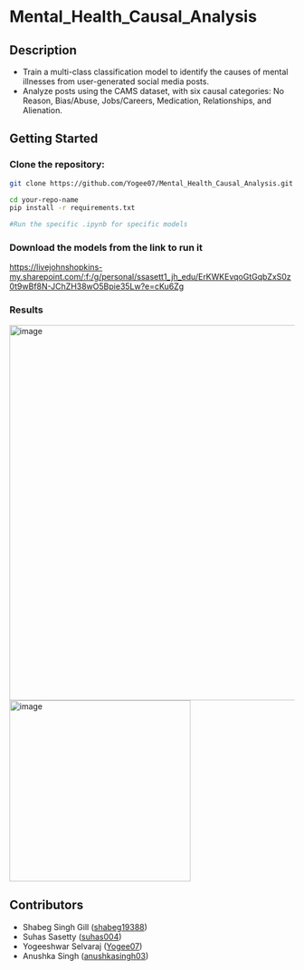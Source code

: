 # Mental_Health_Causal_Analysis

## Description

* Train a multi-class classification model to identify the causes of mental illnesses from user-generated social media posts. 
* Analyze posts using the CAMS dataset, with six causal categories: No Reason, Bias/Abuse, Jobs/Careers, Medication, Relationships, and Alienation.


## Getting Started

### Clone the repository:

```bash
git clone https://github.com/Yogee07/Mental_Health_Causal_Analysis.git
```

```bash
cd your-repo-name
pip install -r requirements.txt
```

```bash
#Run the specific .ipynb for specific models
```
### Download the models from the link to run it
https://livejohnshopkins-my.sharepoint.com/:f:/g/personal/ssasett1_jh_edu/ErKWKEvqoGtGqbZxS0z0t9wBf8N-JChZH38wO5Bpie35Lw?e=cKu6Zg

### Results
<div class="image-container">
  <img width="663" alt="image" src="https://github.com/user-attachments/assets/ac7e9948-5e1a-419a-9768-c2242f70cebb" />
  <img width="320" alt="image" src="https://github.com/user-attachments/assets/2778d766-1cab-4ff8-8f87-c11553739233" />
</div>



## Contributors
* Shabeg Singh Gill ([shabeg19388](https://github.com/shabeg19388))
* Suhas Sasetty ([suhas004](https://github.com/suhas004))
* Yogeeshwar Selvaraj ([Yogee07](https://github.com/Yogee07/))
* Anushka Singh ([anushkasingh03](https://github.com/anushkasingh03))


